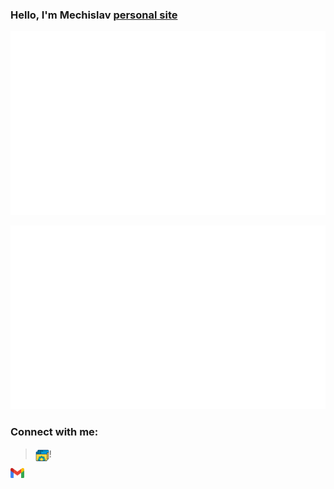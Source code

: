 ### Hello, I'm Mechislav [personal site](https://pugavkomm.github.io/#/)

![image](https://github.com/Pugavkomm/Pugavkomm-github-stats/blob/master/generated/languages.svg) 
 
![image](https://github.com/Pugavkomm/Pugavkomm-github-stats/blob/master/generated/overview.svg)

### Connect with me:
>!  [<img align="left" alt="pugavkomm.github.io/#/" width="22px" src="icons/site.png" />][website]

[<img align="left" alt="gmail.com" width="22px" src="icons/gmail.svg" />][website]


[website]: https://pugavkomm.github.io/#/
[course]: http://vsCodeHero.com
[twitter]: https://twitter.com/codeSTACKr
